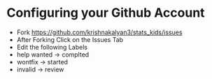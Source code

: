 # Configuring your Github Account
- Fork https://github.com/krishnakalyan3/stats_kids/issues
- After Forking Click on the Issues Tab
- Edit the following Labels
- help wanted -> complted
- wontfix -> started
- invalid -> review
